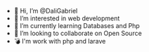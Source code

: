 - 👋 Hi, I’m @DaliGabriel
- 👀 I’m interested in web development
- 🌱 I’m currently learning Databases and Php
- 💞️ I’m looking to collaborate on Open Source
- :bomb: I'm work with php and larave

<!---
DaliGabriel/DaliGabriel is a ✨ special ✨ repository because its `README.md` (this file) appears on your GitHub profile.
You can click the Preview link to take a look at your changes.
--->
